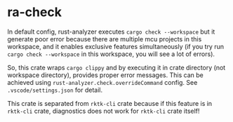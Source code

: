 # ra-check

In default config, rust-analyzer executes `cargo check --workspace` but it
generate poor error because there are multiple mcu projects in this workspace,
and it enables exclusive features simultaneously (if you try run
`cargo check --workspace` in this workspace, you will see a lot of errors).

So, this crate wraps `cargo clippy` and by executing it in crate directory (not
workspace directory), provides proper error messages. This can be achieved using
`rust-analyzer.check.overrideCommand` config. See `.vscode/settings.json` for
detail.

This crate is separated from `rktk-cli` crate because if this feature is in
`rktk-cli` crate, diagnostics does not work for `rktk-cli` crate itself!
